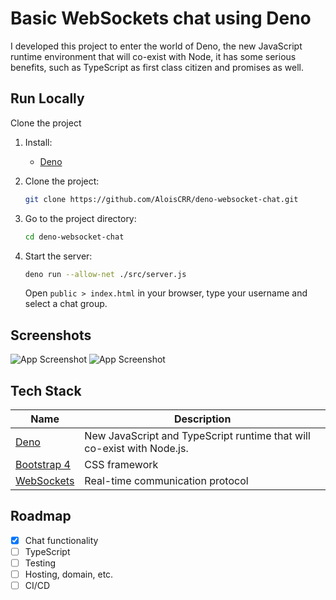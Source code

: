 # Basic WebSockets chat using Deno

I developed this project to enter the world of Deno, the new JavaScript runtime environment that will co-exist with Node, it has some serious benefits, such as TypeScript as first class citizen and promises as well.

## Run Locally

Clone the project

1. Install:

   - [Deno](https://deno.land/)

1. Clone the project:

   ```bash
   git clone https://github.com/AloisCRR/deno-websocket-chat.git
   ```

1. Go to the project directory:

   ```bash
   cd deno-websocket-chat
   ```

1. Start the server:

   ```bash
   deno run --allow-net ./src/server.js
   ```

   Open `public > index.html` in your browser, type your username and select a chat group.

## Screenshots

![App Screenshot](https://i.imgur.com/8U9ZAaw.png)
![App Screenshot](https://i.imgur.com/4r6XivU.png)

## Tech Stack

| Name                                                                       | Description                                                            |
| -------------------------------------------------------------------------- | ---------------------------------------------------------------------- |
| [Deno](https://deno.land/)                                                 | New JavaScript and TypeScript runtime that will co-exist with Node.js. |
| [Bootstrap 4](https://getbootstrap.com/)                                   | CSS framework                                                          |
| [WebSockets](https://developer.mozilla.org/es/docs/Web/API/WebSockets_API) | Real-time communication protocol                                       |

## Roadmap

- [x] Chat functionality
- [ ] TypeScript
- [ ] Testing
- [ ] Hosting, domain, etc.
- [ ] CI/CD
